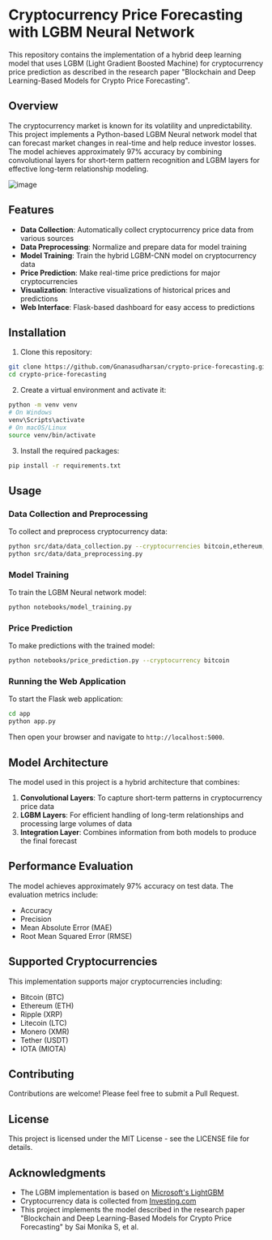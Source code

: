 # Cryptocurrency Price Forecasting with LGBM Neural Network

This repository contains the implementation of a hybrid deep learning model that uses LGBM (Light Gradient Boosted Machine) for cryptocurrency price prediction as described in the research paper "Blockchain and Deep Learning-Based Models for Crypto Price Forecasting".

## Overview

The cryptocurrency market is known for its volatility and unpredictability. This project implements a Python-based LGBM Neural network model that can forecast market changes in real-time and help reduce investor losses. The model achieves approximately 97% accuracy by combining convolutional layers for short-term pattern recognition and LGBM layers for effective long-term relationship modeling.

![image](https://github.com/user-attachments/assets/0edf8918-42ec-42a3-b943-9c341c98c218)


## Features

- **Data Collection**: Automatically collect cryptocurrency price data from various sources
- **Data Preprocessing**: Normalize and prepare data for model training
- **Model Training**: Train the hybrid LGBM-CNN model on cryptocurrency data
- **Price Prediction**: Make real-time price predictions for major cryptocurrencies
- **Visualization**: Interactive visualizations of historical prices and predictions
- **Web Interface**: Flask-based dashboard for easy access to predictions

## Installation

1. Clone this repository:
```bash
git clone https://github.com/Gnanasudharsan/crypto-price-forecasting.git
cd crypto-price-forecasting
```

2. Create a virtual environment and activate it:
```bash
python -m venv venv
# On Windows
venv\Scripts\activate
# On macOS/Linux
source venv/bin/activate
```

3. Install the required packages:
```bash
pip install -r requirements.txt
```

## Usage

### Data Collection and Preprocessing

To collect and preprocess cryptocurrency data:

```bash
python src/data/data_collection.py --cryptocurrencies bitcoin,ethereum,ripple,monero,tether,iota
python src/data/data_preprocessing.py
```

### Model Training

To train the LGBM Neural network model:

```bash
python notebooks/model_training.py
```

### Price Prediction

To make predictions with the trained model:

```bash
python notebooks/price_prediction.py --cryptocurrency bitcoin
```

### Running the Web Application

To start the Flask web application:

```bash
cd app
python app.py
```

Then open your browser and navigate to `http://localhost:5000`.

## Model Architecture

The model used in this project is a hybrid architecture that combines:

1. **Convolutional Layers**: To capture short-term patterns in cryptocurrency price data
2. **LGBM Layers**: For efficient handling of long-term relationships and processing large volumes of data
3. **Integration Layer**: Combines information from both models to produce the final forecast

## Performance Evaluation

The model achieves approximately 97% accuracy on test data. The evaluation metrics include:

- Accuracy
- Precision
- Mean Absolute Error (MAE)
- Root Mean Squared Error (RMSE)

## Supported Cryptocurrencies

This implementation supports major cryptocurrencies including:

- Bitcoin (BTC)
- Ethereum (ETH)
- Ripple (XRP)
- Litecoin (LTC)
- Monero (XMR)
- Tether (USDT)
- IOTA (MIOTA)

## Contributing

Contributions are welcome! Please feel free to submit a Pull Request.

## License

This project is licensed under the MIT License - see the LICENSE file for details.

## Acknowledgments

- The LGBM implementation is based on [Microsoft's LightGBM](https://github.com/microsoft/LightGBM)
- Cryptocurrency data is collected from [Investing.com](https://www.investing.com)
- This project implements the model described in the research paper "Blockchain and Deep Learning-Based Models for Crypto Price Forecasting" by Sai Monika S, et al.
